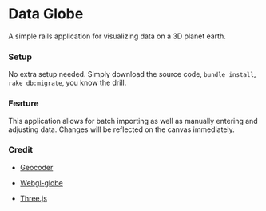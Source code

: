 # Data Globe

A simple rails application for visualizing data on a 3D planet earth. 

### Setup

No extra setup needed. Simply download the source code, `bundle install`, `rake db:migrate`, you know the drill.

### Feature

This application allows for batch importing as well as manually entering and adjusting data. Changes will be reflected on the canvas immediately.

### Credit

* [Geocoder](https://github.com/alexreisner/geocoder)

* [Webgl-globe](https://github.com/dataarts/webgl-globe)

* [Three.js](https://github.com/mrdoob/three.js/)